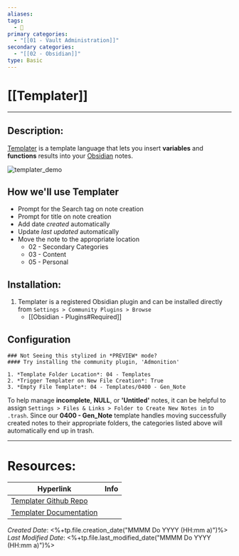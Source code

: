 ```yaml
---
aliases: 
tags:
  - 📝
primary categories:
  - "[[01 - Vault Administration]]"
secondary categories:
  - "[[02 - Obsidian]]"
type: Basic
---
```

# [[Templater]]
***

## Description:

[Templater](https://github.com/SilentVoid13/Templater) is a template language that lets you insert **variables** and **functions** results into your [Obsidian](https://obsidian.md/) notes. 

![templater_demo](https://github.com/SilentVoid13/Templater/blob/561ac7bb30dbc2aff6aeab0dd7aa9883bef4fca8/imgs/templater_demo.gif?raw=true)

## How we'll use Templater
- Prompt for the Search tag on note creation
- Prompt for title on note creation
- Add date *created* automatically
- Update *last updated* automatically
- Move the note to the appropriate location
 	- 02 - Secondary Categories
	- 03 - Content
	- 05 - Personal

## Installation:

1. Templater is a registered Obsidian plugin and can be installed directly from `Settings > Community Plugins > Browse`
	* [[Obsidian - Plugins#Required]]

## Configuration

```ad-info
### Not Seeing this stylized in *PREVIEW* mode?
#### Try installing the community plugin, 'Admonition'

1. *Template Folder Location*: 04 - Templates
2. *Trigger Templater on New File Creation*: True
3. *Empty File Template*: 04 - Templates/0400 - Gen_Note
```

To help manage **incomplete**, **NULL**, or **'Untitled'** notes, it can  be helpful to assign `Settings > Files & Links > Folder to Create New Notes in` to `.trash`. Since our **0400 - Gen_Note** template handles moving successfully created notes to their appropriate folders, the categories listed above will automatically end up in trash. 

___

# Resources:

| Hyperlink                                                                 | Info |
| ------------------------------------------------------------------------- | ---- |
| [Templater Github Repo](https://github.com/SilentVoid13/Templater)        |      |
| [Templater Documentation](https://silentvoid13.github.io/Templater/docs/) |      |

_Created Date_: <%+tp.file.creation_date("MMMM Do YYYY (HH:mm a)")%>
_Last Modified Date_: <%+tp.file.last_modified_date("MMMM Do YYYY (HH:mm a)")%>
